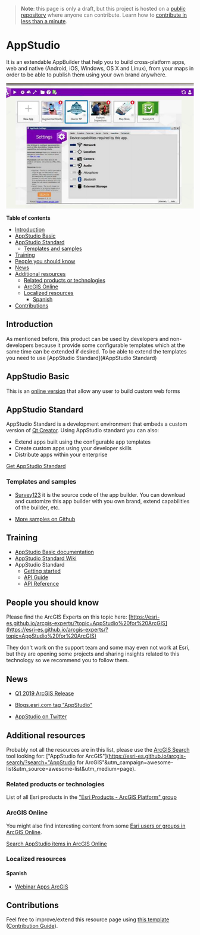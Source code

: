 > **Note**: this page is only a draft, but this project is hosted on a [public repository](https://github.com/hhkaos/awesome-arcgis) where anyone can contribute. Learn how to [contribute in less than a minute](https://github.com/hhkaos/awesome-arcgis/blob/master/CONTRIBUTING.md#contributions).

# AppStudio

It is an extendable AppBuilder that help you to build cross-platform apps, web and native (Android, iOS, Windows, OS X and Linux), from your maps in order to be able to publish them using your own brand anywhere.

![AppStudio Screenshot](../product-thumbnails/appstudio.png)  

<!-- START doctoc generated TOC please keep comment here to allow auto update -->
<!-- DON'T EDIT THIS SECTION, INSTEAD RE-RUN doctoc TO UPDATE -->
**Table of contents**

- [Introduction](#introduction)
- [AppStudio Basic](#appstudio-basic)
- [AppStudio Standard](#appstudio-standard)
  - [Templates and samples](#templates-and-samples)
- [Training](#training)
- [People you should know](#people-you-should-know)
- [News](#news)
- [Additional resources](#additional-resources)
  - [Related products or technologies](#related-products)
  - [ArcGIS Online](#arcgis-online)
  - [Localized resources](#localized-resources)
    - [Spanish](#spanish)
- [Contributions](#contributions)

<!-- END doctoc generated TOC please keep comment here to allow auto update -->

## Introduction

As mentioned before, this product can be used by developers and non-developers because it provide some configurable templates which at the same time can be extended if desired. To be able to extend the templates you need to use [AppStudio Standard](#AppStudio Standard)

## AppStudio Basic

This is an [online version](http://appstudio.arcgis.com/) that allow any user to build custom web forms

## AppStudio Standard

AppStudio Standard is a development environment that embeds a custom version of [Qt Creator](https://www.qt.io/ide/). Using AppStudio standard you can also:

* Extend apps built using the configurable app templates		
* Create custom apps using your developer skills		
* Distribute apps within your enterprise

[Get AppStudio Standard](http://appstudio.arcgis.com/#do_more)

### Templates and samples

* [Survey123](../survey123/README.md) it is the source code of the app builder. You can download and customize this app builder with you own brand, extend capabilities of the builder, etc.

* [More samples on Github](https://github.com/Esri/arcgis-appstudio-samples)

## Training

* [AppStudio Basic documentation](http://doc.arcgis.com/en/appstudio/create-apps/guidedtour.htm)
* [AppStudio Standard Wiki](https://github.com/Esri/arcgis-appstudio-samples/wiki)
* AppStudio Standard  
  * [Getting started](http://doc.arcgis.com/en/appstudio/extend-apps/extendapps.htm)
  * [API Guide](http://doc.arcgis.com/en/appstudio/api-guide/)
  * [API Reference](http://links.esri.com/appstudio/apireference/)

## People you should know

Please find the ArcGIS Experts on this topic here: [https://esri-es.github.io/arcgis-experts/?topic=AppStudio%20for%20ArcGIS](https://esri-es.github.io/arcgis-experts/?topic=AppStudio%20for%20ArcGIS)

They don't work on the support team and some may even not work at Esri,
but they are opening some projects and sharing insights related to this
technology so we recommend you to follow them.

## News

* [Q1 2019 ArcGIS Release](https://www.esri.com/arcgis-blog/products/arcgis-enterprise/announcements/q1-2019-arcgis-release/#appstudioforarcgis)

* [Blogs.esri.com tag "AppStudio"](https://blogs.esri.com/esri/arcgis/tag/appstudio/)
* [AppStudio on Twitter](https://twitter.com/AppStudioArcGIS)

## Additional resources

Probably not all the resources are in this list, please use the [ArcGIS Search](https://esri-es.github.io/arcgis-search/) tool looking for: ["AppStudio for ArcGIS"](https://esri-es.github.io/arcgis-search/?search="AppStudio for ArcGIS"&utm_campaign=awesome-list&utm_source=awesome-list&utm_medium=page).

### Related products or technologies

List of all Esri products in the ["Esri Products - ArcGIS Platform" group](https://awesome-arcgis.maps.arcgis.com/home/group.html?id=663480a878724c42aef09a523a8d5139&view=list&start=1&num=20#content)

### ArcGIS Online

You might also find interesting content from some [Esri users or groups in ArcGIS Online](../../../esri/README.md).

[Search AppStudio items in ArcGIS Online](https://esri-es.github.io/arcgis-developer-tips-and-tricks/arcgis-online/search/?q=type%3A"Native+Application"+OR+type%3A"Native+Application+Template"+OR+type%3A"Native+Application+Installer"&numResults=100&sortField=relevance&Thumbnail=generateThumbnail%28elem%29&Title=elem.title&Details=%27<a+href%3D"https%3A%2F%2Fwww.arcgis.com%2Fhome%2Fitem.html%3Fid%3D%27%2Belem.id%2B%27"+target%3D"_blank">Details<%2Fa>%27&Type=elem.type&Type+keywords=elem.typeKeywords)

### Localized resources

#### Spanish

* [Webinar Apps ArcGIS](https://www.youtube.com/watch?v=EGUsNCs2g6c)

## Contributions

Feel free to improve/extend this resource page using [this template](https://github.com/hhkaos/awesome-arcgis/blob/master/templates/PRODUCT_PAGE_TEMPLATE.md) ([Contribution Guide](https://github.com/hhkaos/awesome-arcgis/blob/master/CONTRIBUTING.md)).
